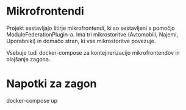 # Mikrofrontendi
Projekt sestavljajo štirje mikrofrontendi, ki so sestavljeni s pomočjo ModuleFederationPlugin-a. Ima tri mikrostoritve (Avtomobili, Najemi, Uporabniki) in domačo stran, ki vse mikrostoritve povezuje.

Vsebuje tudi docker-compose za kontejnerizacijo mikrofrontendov in olajšanje zagona.

# Napotki za zagon
docker-compose up
